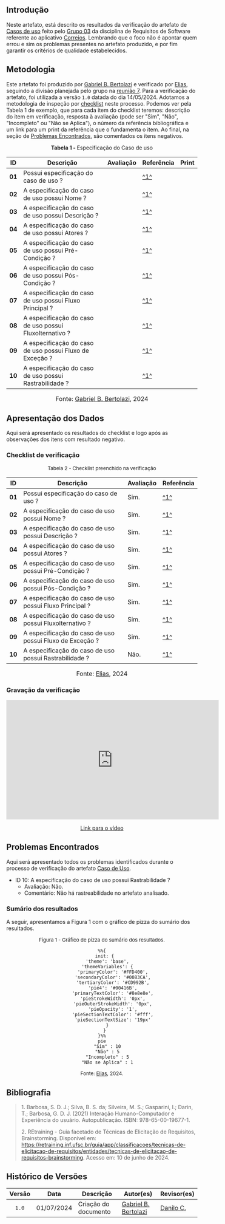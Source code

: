 ## Introdução

Neste artefato, está descrito os resultados da verificação do artefato de [Casos de uso](https://requisitos-de-software.github.io/2024.1-Correios/modelagem/casos_de_uso/#7-buscar-por-documentos-perdidos) feito pelo [Grupo 03](https://requisitos-de-software.github.io/2024.1-Correios/) da disciplina de Requisitos de Software referente ao aplicativo [Correios](https://www.correios.com.br/). Lembrando que o foco não é apontar quem errou e sim os problemas presentes no artefato produzido, e por fim garantir os critérios de qualidade estabelecidos.

## Metodologia

Este artefato foi produzido por [Gabriel B. Bertolazi][GabrielBGH] e verificado por [Elias][EliasGH], seguindo a divisão planejada pelo grupo na [reunião 7](https://requisitos-de-software.github.io/2024.1-Correios/atas/ata7/). Para a verificação do artefato, foi utilizada a versão `1.0` datada do dia 14/05/2024. Adotamos a metodologia de inspeção por [checklist](#checklist-de-verificacao) neste processo. Podemos ver pela Tabela 1 de exemplo, que para cada item do checklist teremos: descrição do item em verificação, resposta à avaliação (pode ser "Sim", "Não", "Incompleto" ou "Não se Aplica"), o número da referência bibliográfica e um link para um print da referência que o fundamenta o item. Ao final, na seção de [Problemas Encontrados](#problemas-encontrados), são comentados os itens negativos.

<p align="center" > <strong> Tabela 1 - </strong>Especificação do Caso de uso</font></p>

|ID|Descrição|Avaliação|Referência|Print|
| --- | -------------------- | --------- | ----------- | -----------|
|**01**|Possui especificação do caso de uso ? | | <a id="anchor_1" href="#REF1">^1^</a> | [](..) |
|**02**|A especificação do caso de uso possui Nome ? | | <a id="anchor_1" href="#REF1">^1^</a> | |
|**03**|A especificação do caso de uso possui Descrição ? | | <a id="anchor_1" href="#REF1">^1^</a> | |
|**04**|A especificação do caso de uso possui Atores ? | | <a id="anchor_1" href="#REF1">^1^</a> | |
|**05**|A especificação do caso de uso possui Pré-Condição ? | | <a id="anchor_1" href="#REF1">^1^</a> | |
|**06**|A especificação do caso de uso possui Pós-Condição ? | | <a id="anchor_1" href="#REF1">^1^</a> | |
|**07**|A especificação do caso de uso possui Fluxo Principal ? | | <a id="anchor_1" href="#REF1">^1^</a> | |
|**08**|A especificação do caso de uso possui Fluxolternativo ? | | <a id="anchor_1" href="#REF1">^1^</a> | |
|**09**|A especificação do caso de uso possui Fluxo de Exceção ? | | <a id="anchor_1" href="#REF1">^1^</a> | |
|**10**|A especificação do caso de uso possui Rastrabilidade ? | | <a id="anchor_1" href="#REF1">^1^</a> | |



<font size="3"><p style="text-align: center">Fonte: [Gabriel B. Bertolazi](https://github.com/Bertolazi), 2024</p></font>

## Apresentação dos Dados

Aqui será apresentado os resultados do checklist e logo após as observações dos itens com resultado negativo.

### Checklist de verificação

<font size="2"><p style="text-align: center">Tabela 2 - Checklist preenchido na verificação</p></font>

|ID|Descrição|Avaliação|Referência|
| --- | -------- | --------- | ----------- |
|**01**|Possui especificação do caso de uso ? | Sim. | <a id="anchor_1" href="#REF1">^1^</a> |
|**02**|A especificação do caso de uso possui Nome ? | Sim. | <a id="anchor_1" href="#REF1">^1^</a> |
|**03**|A especificação do caso de uso possui Descrição ? | Sim. | <a id="anchor_1" href="#REF1">^1^</a> |
|**04**|A especificação do caso de uso possui Atores ? | Sim. | <a id="anchor_1" href="#REF1">^1^</a> |
|**05**|A especificação do caso de uso possui Pré-Condição ? | Sim. | <a id="anchor_1" href="#REF1">^1^</a> |
|**06**|A especificação do caso de uso possui Pós-Condição ? | Sim. | <a id="anchor_1" href="#REF1">^1^</a> |
|**07**|A especificação do caso de uso possui Fluxo Principal ? | Sim. | <a id="anchor_1" href="#REF1">^1^</a> |
|**08**|A especificação do caso de uso possui Fluxolternativo ? | Sim. | <a id="anchor_1" href="#REF1">^1^</a> |
|**09**|A especificação do caso de uso possui Fluxo de Exceção ? | Sim. | <a id="anchor_1" href="#REF1">^1^</a> |
|**10**|A especificação do caso de uso possui Rastrabilidade ? | Não. | <a id="anchor_1" href="#REF1">^1^</a> |

<font size="3"><p style="text-align: center">Fonte: [Elias][EliasGH], 2024</p></font>

### Gravação da verificação

<!-- para o iframe do vídeo, bote width = 560 e height = 315 -->

<div style="text-align: center;">
    <iframe width="560" height="315" src="https://www.youtube.com/embed/Ceg5gZu1chg" title="Apresentação 7 Interação Humano Computador 2024.1 - Grupo 3" frameborder="0" allow="accelerometer; autoplay; clipboard-write; encrypted-media; gyroscope; picture-in-picture; web-share" referrerpolicy="strict-origin-when-cross-origin" allowfullscreen></iframe>
</div>

<p style="text-align: center">
    <a href="https://youtu.be/Ceg5gZu1chg"> Link para o vídeo </a>
</p>


## Problemas Encontrados

Aqui será apresentado todos os problemas identificados durante o processo de verificação do artefato [Caso de Uso](https://requisitos-de-software.github.io/2024.1-Correios/modelagem/casos_de_uso/#7-buscar-por-documentos-perdidos).

- ID 10: A especificação do caso de uso possui Rastrabilidade ? 
    - Avaliação: Não.
    - Comentário: Não há rastreabilidade no artefato analisado.

### Sumário dos resultados

<!-- Conte as quantidade de ocorrencias e coloque no Grafico a quantidade em cada tipo de avaliação (se não ouver incidencia de um tipo como "não se aplica", apague a linha do mesmo)-->
A seguir, apresentamos a Figura 1 com o gráfico de pizza do sumário dos resultados.

<font size="2"><p style="text-align: center">Figura 1 - Gráfico de pizza do sumário dos resultados.</p></font>

<center>

``` mermaid
%%{
  init: {
    'theme': 'base',
    'themeVariables': {
        'primaryColor': '#FFD400',
        'secondaryColor': '#0083CA',
        'tertiaryColor': '#CD992B',
        'pie4': '#00416B',
        'primaryTextColor': '#8e8e8e',
        'pieStrokeWidth': '0px',
        'pieOuterStrokeWidth': '0px',
        'pieOpacity': '1',
        'pieSectionTextColor': '#fff',
        'pieSectionTextSize': '19px'
    }
  }
}%%
pie
    "Sim" : 10
    "Não" : 5
    "Incompleto" : 5
    "Não se Aplica" : 1
```

</center>

<font size="2"><p style="text-align: center">Fonte: [Elias][EliasGH], 2024.</p></font>


## Bibliografia

> 1<a id="ref1">.</a> Barbosa, S. D. J.; Silva, B. S. da; Silveira, M. S.; Gasparini, I.; Darin, T.; Barbosa, G. D. J. (2021) Interação Humano-Computador e Experiência do usuário. Autopublicação. ISBN: 978-65-00-19677-1.
>
> 2<a id="ref2">.</a> REtraining - Guia facetado de Técnicas de Elicitação de Requisitos, Brainstorming. Disponível em: <https://retraining.inf.ufsc.br/guia/app/classificacoes/tecnicas-de-elicitacao-de-requisitos/entidades/tecnicas-de-elicitacao-de-requisitos-brainstorming>. Acesso em: 10 de junho de 2024.

## Histórico de Versões

| Versão | Data | Descrição | Autor(es) | Revisor(es) |
| :----: | :--: | --------- | ----------- | ------ |
| `1.0`  | 01/07/2024 | Criação do documento | [Gabriel B. Bertolazi][GabrielBGH] |  [Danilo C.][DaniloGH] |

[ClaudioGH]: https://github.com/claudiohsc
[DaniloGH]: https://github.com/Danilo-Carvalho-Antunes
[EliasGH]: https://github.com/EliasOliver21
[GabrielBGH]: https://github.com/Bertolazi
[GabrielFGH]: https://github.com/MMcLovin
[PabloGH]: https://github.com/pabloheika
[RicardoGH]: https://www.github.com/avmricardo

[pg105]: ../../../../assets/prints_verificacao/gabrielB/pg.105.png
[pg107]: ../../../../assets/prints_verificacao/gabrielB/pg.107.1.png
[pg105]: ../../../../assets/prints_verificacao/gabrielB/pg10.2.png
[pg106]: ../../../../assets/prints_verificacao/gabrielB/pg.106.png